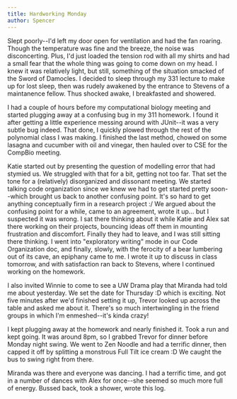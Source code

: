 ```yaml
---
title: Hardworking Monday
author: Spencer
---
```


Slept poorly--I'd left my door open for ventilation and had the fan roaring. Though the temperature was fine and the breeze, the noise was disconcerting. Plus, I'd just loaded the tension rod with all my shirts and had a small fear that the whole thing was going to come down on my head. I knew it was relatively light, but still, something of the situation smacked of the Sword of Damocles. I decided to sleep through my 331 lecture to make up for lost sleep, then was rudely awakened by the entrance to Stevens of a maintanence fellow. Thus shocked awake, I breakfasted and showered.

I had a couple of hours before my computational biology meeting and started plugging away at a confusing bug in my 311 homework. I found it after getting a little experience messing around with JUnit--it was a very subtle bug indeed. That done, I quickly plowed through the rest of the polynomial class I was making. I finished the last method, chowed on some lasagna and cucumber with oil and vinegar, then hauled over to CSE for the CompBio meeting.

Katie started out by presenting the question of modelling error that had stymied us. We struggled with that for a bit, getting not too far. That set the tone for a (relatively) disorganized and dissonant meeting. We started talking code organization since we knew we had to get started pretty soon--which brought us back to another confusing point. It's so hard to get anything conceptually firm in a research project :/ We argued about the confusing point for a while, came to an agreement, wrote it up... but I suspected it was wrong. I sat there thinking about it while Katie and Alex sat there working on their projects, bouncing ideas off them in mounting frustration and discomfort. Finally they had to leave, and I was still sitting there thinking. I went into "exploratory writing" mode in our Code Organization doc, and finally, slowly, with the ferocity of a bear lumbering out of its cave, an epiphany came to me. I wrote it up to discuss in class tomorrow, and with satisfaction ran back to Stevens, where I continued working on the homework.

I also invited Winnie to come to see a UW Drama play that Miranda had told me about yesterday. We set the date for Thursday :D which is exciting. Not five minutes after we'd finished setting it up, Trevor looked up across the table and asked me about it. There's so much intertwingling in the friend groups in which I'm enmeshed--it's kinda crazy!

I kept plugging away at the homework and nearly finished it. Took a run and kept going. It was around 8pm, so I grabbed Trevor for dinner before Monday night swing. We went to Zen Noodle and had a terrific dinner, then capped it off by splitting a monstrous Full Tilt ice cream :D We caught the bus to swing right from there.

Miranda was there and everyone was dancing. I had a terrific time, and got in a number of dances with Alex for once--she seemed so much more full of energy. Bussed back, took a shower, wrote this log.